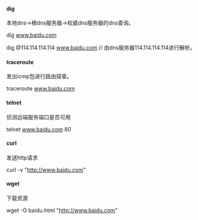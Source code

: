 #### dig
本地dns->根dns服务器->权威dns服务器的dns查询。

dig www.baidu.com

dig @114.114.114.114 www.baidu.com   // 由dns服务器114.114.114.114进行解析。

#### traceroute
发出icmp包进行路由探查。

traceroute www.baidu.com

#### telnet 
侦测远端服务端口是否可用

telnet www.baidu.com 80

#### curl
发送http请求

curl -v "http://www.baidu.com"

#### wget
下载资源

wget -O baidu.html "http://www.baidu.com"
